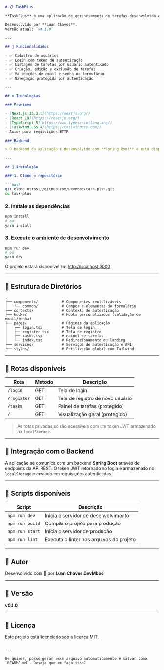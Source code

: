 
````markdown
# 📋 TaskPlus

**TaskPlus** é uma aplicação de gerenciamento de tarefas desenvolvida em **Next.js + TypeScript** no frontend e **Spring Boot** no backend. Seu foco é oferecer uma experiência simples, rápida e intuitiva para o controle de tarefas.

Desenvolvido por **Luan Chaves**.  
Versão atual: `v0.1.0`

---

## 🚀 Funcionalidades

- ✅ Cadastro de usuários
- ✅ Login com token de autenticação
- ✅ Listagem de tarefas por usuário autenticado
- ✅ Criação, edição e exclusão de tarefas
- ✅ Validações de email e senha no formulário
- ✅ Navegação protegida por autenticação

---

## ⚙️ Tecnologias

### Frontend

- [Next.js 15.3.1](https://nextjs.org/)
- [React 19](https://reactjs.org/)
- [TypeScript 5](https://www.typescriptlang.org/)
- [Tailwind CSS 4](https://tailwindcss.com/)
- Axios para requisições HTTP

### Backend

> O backend da aplicação é desenvolvido com **Spring Boot** e está disponível em um repositório separado.

---

## 📂 Instalação

### 1. Clone o repositório

```bash
git clone https://github.com/DevMboo/task-plus.git
cd task-plus
````

### 2. Instale as dependências

```bash
npm install
# ou
yarn install
```

### 3. Execute o ambiente de desenvolvimento

```bash
npm run dev
# ou
yarn dev
```

O projeto estará disponível em [http://localhost:3000](http://localhost:3000)

---

## 📌 Estrutura de Diretórios

```
.
├── components/           # Componentes reutilizáveis
│   └── common/           # Campos e elementos de formulário
├── contexts/             # Contexto de autenticação
├── hooks/                # Hooks personalizados (validação de email/senha)
├── pages/                # Páginas da aplicação
│   ├── login.tsx         # Tela de login
│   ├── register.tsx      # Tela de registro
│   ├── tasks.tsx         # Painel de tarefas
│   └── index.tsx         # Redirecionamento ou landing
├── services/             # Serviços de autenticação e API
└── styles/               # Estilização global com Tailwind
```

---

## 🔐 Rotas disponíveis

| Rota        | Método | Descrição                        |
| ----------- | ------ | -------------------------------- |
| `/login`    | GET    | Tela de login                    |
| `/register` | GET    | Tela de registro de novo usuário |
| `/tasks`    | GET    | Painel de tarefas (protegido)    |
| `/`    | GET    | Visualização geral (protegido)   |

> As rotas privadas só são acessíveis com um token JWT armazenado no `localStorage`.

---

## 🔗 Integração com o Backend

A aplicação se comunica com um backend **Spring Boot** através de endpoints da API REST. O token JWT retornado no login é armazenado no `localStorage` e enviado em requisições autenticadas.

---

## 🧪 Scripts disponíveis

| Script          | Descrição                                |
| --------------- | ---------------------------------------- |
| `npm run dev`   | Inicia o servidor de desenvolvimento     |
| `npm run build` | Compila o projeto para produção          |
| `npm run start` | Inicia o servidor de produção            |
| `npm run lint`  | Executa o linter nos arquivos do projeto |

---

## 👤 Autor

Desenvolvido com 💜 por **Luan Chaves** **DevMboo**

---

## 📌 Versão

**v0.1.0**

---

## 📄 Licença

Este projeto está licenciado sob a licença MIT.

```

---

Se quiser, posso gerar esse arquivo automaticamente e salvar como `README.md`. Deseja que eu faça isso?
```
